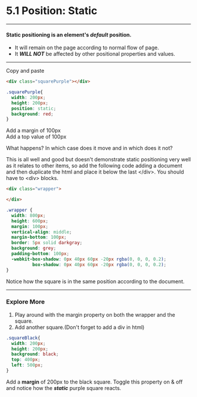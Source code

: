 # 5.1 Position: Static

---

#### Static positioning is an element's _default_ position.

* It will remain on the page according to normal flow of page.
* It _**WILL NOT**_ be affected by other positional properties and values.

---

Copy and paste

```html
<div class="squarePurple"></div>
```

```css
.squarePurple{
  width: 200px;
  height: 200px;
  position: static;
  background: red;
}
```

Add a margin of 100px  
Add a top value of 100px

What happens?  In which case does it move and in which does it not?

This is all well and good but doesn't demonstrate static positioning very well as it relates to other items, so add the following code adding a document and then duplicate the html and place it below the last &lt;/div&gt;.  You should have to &lt;div&gt; blocks.

```html
<div class="wrapper">

</div>
```

```css
.wrapper {
  width: 800px;
  height: 600px;
  margin: 100px;
  vertical-align: middle;
  margin-bottom: 100px;
  border: 5px solid darkgray;
  background: grey;
  padding-bottom: 100px;
  -webkit-box-shadow: 0px 40px 60px -20px rgba(0, 0, 0, 0.2);
          box-shadow: 0px 40px 60px -20px rgba(0, 0, 0, 0.2);
}
```

Notice how the square is in the same position according to the document.

---

### Explore More

1. Play around with the margin property on both the wrapper and the square.
2. Add another square.\(Don't forget to add a div in html\)

```css
.squareBlack{
  width: 200px;
  height: 200px;
  background: black;
  top: 400px;
  left: 500px;
}
```

Add a **margin** of 200px to the black square. Toggle this property on & off and notice how the _**static**_ purple square reacts.

